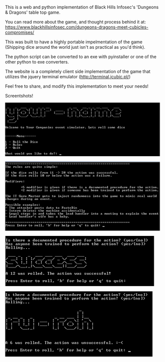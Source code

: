 This is a web and python implementation of Black Hills Infosec's 'Dungeons & Dragons' table top game.

You can read more about the game, and thought process behind it at: https://www.blackhillsinfosec.com/dungeons-dragons-meet-cubicles-compromises/

This was built to have a highly portable impelmentation of the game (Shipping dice around the world just isn't as practical as you'd think). 

The python script can be converted to an exe with pyinstaller or one of the other python to exe converters.

The website is a completely client side implementation of the game that utilizes the jquery terminal emulator (http://terminal.jcubic.pl/)

Feel free to share, and modify this implementation to meet your needs!

Screentshots!

![alt text](screenshots/pythonWelcome.png "Welcome Page")

![alt text](screenshots/pythonRules.png "Rules")

![alt text](screenshots/pythonActionSuccess.png "Successful Action")

![alt text](screenshots/pythonActionFailure.png "Action Failure")